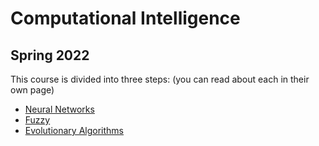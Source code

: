 # Computational Intelligence
## Spring 2022  

This course is divided into three steps: (you can read about each in their own page)

* [Neural Networks](01-neural-networks-cifar10-image-classification/)
* [Fuzzy](02-fuzzy-diagnosis-of-heart-disease/)
* [Evolutionary Algorithms](03-neuroevaloution-game-snail-jumper/)